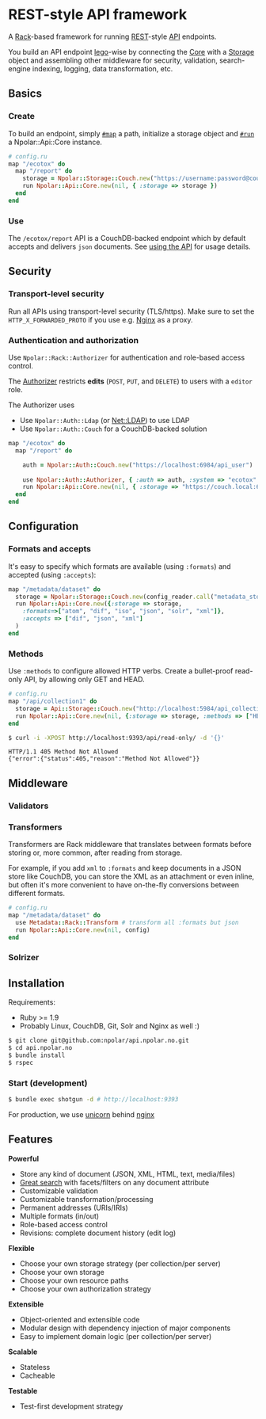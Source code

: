 # REST-style API framework

A [Rack](https://github.com/rack/rack)-based framework for running [REST](http://en.wikipedia.org/wiki/Representational_state_transfer)-style [API](http://en.wikipedia.org/wiki/Application_programming_interface) endpoints.

You build an API endpoint [lego](http://lego.dk)-wise by connecting the [Core](https://github.com/npolar/api.npolar.no/wiki/Core) with a [Storage](https://github.com/npolar/api.npolar.no/wiki/Storage) object and assembling
other middleware for security, validation, search-engine indexing, logging, data transformation, etc.

## Basics
### Create
To build an endpoint, simply [`#map`](https://github.com/rack/rack/blob/master/lib/rack/builder.rb) a path,
initialize a storage object and [`#run`](http://m.onkey.org/ruby-on-rack-2-the-builder) a Npolar::Api::Core instance.

``` ruby
# config.ru
map "/ecotox" do
  map "/report" do
    storage = Npolar::Storage::Couch.new("https://username:password@couch.local:6984/ecotox_report")
    run Npolar::Api::Core.new(nil, { :storage => storage }) 
  end
end
```
### Use
The `/ecotox/report` API is a CouchDB-backed endpoint which by default accepts and delivers `json` documents.
See [using the API](https://github.com/npolar/api.npolar.no/wiki/Using-the-API) for usage details.

## Security

### Transport-level security
Run all APIs using transport-level security (TLS/https). 
Make sure to set the `HTTP_X_FORWARDED_PROTO` if you use e.g. [Nginx](http://wiki.nginx.org/HttpSslModule) as a proxy.

### Authentication and authorization
Use `Npolar::Rack::Authorizer` for authentication and role-based access control. 

The [Authorizer](https://github.com/npolar/api.npolar.no/wiki/Authorizer) restricts **edits** (`POST`, `PUT`, and `DELETE`) to users with a `editor` role.

The Authorizer uses
* Use `Npolar::Auth::Ldap` (or [Net::LDAP](http://net-ldap.rubyforge.org/Net/LDAP.html)) to use LDAP
* Use `Npolar::Auth::Couch` for a CouchDB-backed solution

``` ruby
map "/ecotox" do
  map "/report" do

    auth = Npolar::Auth::Couch.new("https://localhost:6984/api_user")
    
    use Npolar::Auth::Authorizer, { :auth => auth, :system => "ecotox" }
    run Npolar::Api::Core.new(nil, { :storage => "https://couch.local:6984/ecotox_report" }) 
  end
end


```
## Configuration

### Formats and accepts
It's easy to specify which formats are available (using `:formats`) and accepted (using `:accepts`):
``` ruby
map "/metadata/dataset" do
  storage = Npolar::Storage::Couch.new(config_reader.call("metadata_storage.json"))
  run Npolar::Api::Core.new({:storage => storage,
    :formats=>["atom", "dif", "iso", "json", "solr", "xml"]},
    :accepts => ["dif", "json", "xml"]
  )
end

```

### Methods

Use `:methods` to configure allowed HTTP verbs. Create a bullet-proof read-only API, by allowing only GET and HEAD. 
``` ruby
# config.ru
map "/api/collection1" do
  storage = Api::Storage::Couch.new("http://localhost:5984/api_collection1")
  run Npolar::Api::Core.new(nil, {:storage => storage, :methods => ["HEAD", "GET"]) 
end
```

``` sh
$ curl -i -XPOST http://localhost:9393/api/read-only/ -d '{}'
```

``` http
HTTP/1.1 405 Method Not Allowed
{"error":{"status":405,"reason":"Method Not Allowed"}}
```

## Middleware

### Validators

### Transformers
Transformers are Rack middleware that translates between formats before storing 
or, more common, after reading from storage.

For example, if you add `xml` to `:formats` and keep documents in a JSON store like CouchDB,
you can store the XML as an attachment or even inline, but often it's more convenient
to have on-the-fly conversions between different formats.

``` ruby
# config.ru
map "/metadata/dataset" do
  use Metadata::Rack::Transform # transform all :formats but json
  run Npolar::Api::Core.new(nil, config)
end
```
### Solrizer


## Installation
Requirements:
* Ruby >= 1.9
* Probably Linux, CouchDB, Git, Solr and Nginx as well :)

``` sh
$ git clone git@github.com:npolar/api.npolar.no.git
$ cd api.npolar.no
$ bundle install
$ rspec
```

### Start (development)
``` sh
$ bundle exec shotgun -d # http://localhost:9393
```
For production, we use [unicorn]() behind [nginx]()

## Features

**Powerful**
* Store any kind of document (JSON, XML, HTML, text, media/files)
* [Great search](http://lucene.apache.org/solr/) with facets/filters on any document attribute
* Customizable validation
* Customizable transformation/processing
* Permanent addresses (URIs/IRIs)
* Multiple formats (in/out)
* Role-based access control
* Revisions: complete document history (edit log)

**Flexible**
* Choose your own storage strategy (per collection/per server)
* Choose your own storage 
* Choose your own resource paths
* Choose your own authorization strategy

**Extensible**
* Object-oriented and extensible code
* Modular design with dependency injection of major components
* Easy to implement domain logic (per collection/per server)

**Scalable**
* Stateless
* Cacheable

**Testable**
* Test-first development strategy